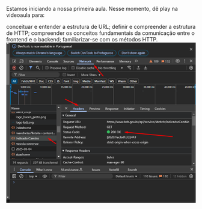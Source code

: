 Estamos iniciando a nossa primeira aula. Nesse momento, dê play na videoaula para:

conceituar e entender a estrutura de URL;
definir e compreender a estrutura de HTTP;
compreender os conceitos fundamentais da comunicação entre o frontend e o backend;
familiarizar-se com os métodos HTTP.
![alt text](image.png)